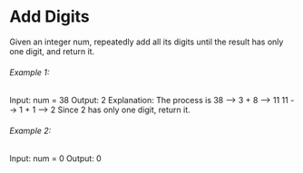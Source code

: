 # Add Digits

Given an integer num, repeatedly add all its digits until the result has only one digit, and return it.

###### Example 1:

Input: num = 38
Output: 2
Explanation: The process is
38 --> 3 + 8 --> 11
11 --> 1 + 1 --> 2 
Since 2 has only one digit, return it.

###### Example 2:

Input: num = 0
Output: 0